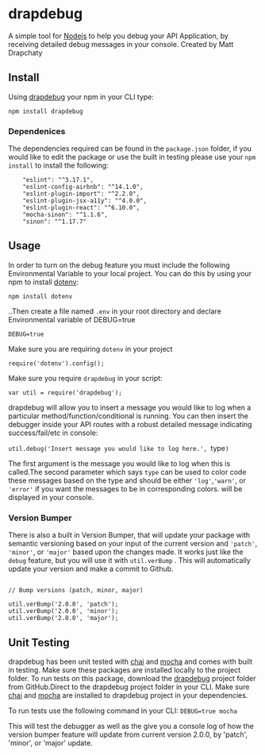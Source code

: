 # drapdebug #
A simple tool for [Nodejs](https://nodejs.org/en/) to help you debug your API Application, by receiving detailed debug messages in your console. Created by Matt Drapchaty

## Install ##

Using [drapdebug](https://www.npmjs.com/package/drapdebug) your npm in your CLI type:

`npm install drapdebug`

### Dependenices ###

The dependencies required can be found in the `package.json` folder, if you would like to edit the package or use the built in testing please use your `npm install` to install the following:

```"chai": "^3.5.0",
    "eslint": "^3.17.1",
    "eslint-config-airbnb": "^14.1.0",
    "eslint-plugin-import": "^2.2.0",
    "eslint-plugin-jsx-a11y": "^4.0.0",
    "eslint-plugin-react": "^6.10.0",
    "mocha-sinon": "^1.1.6",
    "sinon": "^1.17.7"
```

## Usage ##

In order to turn on the debug feature you must include the following Environmental Variable to your local project. You can do this by using your npm to install [dotenv](https://www.npmjs.com/package/dotenv):

`npm install dotenv`

..Then create a file named `.env` in your root directory and declare Environmental variable of DEBUG=true

`DEBUG=true`

Make sure you are requiring `dotenv` in your project

`require('dotenv').config();`

Make sure you require `drapdebug` in your script:

`var util = require('drapdebug');`

drapdebug will allow you to insert a message you would like to log when a particular method/function/conditional is running. You can then insert the debugger inside your API routes with a robust detailed message indicating success/fail/etc in console:

`util.debug('Insert message you would like to log here.', `type`)`

The first argument is the message you would like to log when this is called.The second parameter which says `type` can be used to color code these messages based on the type and should be either ``'log'``,``'warn'``, or ``'error'`` if you want the messages to be in corresponding colors. will be displayed in your console.

### Version Bumper ###

There is also a built in Version Bumper, that will update your package with semantic versioning based on your input of the current version and `'patch'`, `'minor'`, or `'major'` based upon the changes made. It works just like the `debug` feature, but you will use it with `util.verBump` . This will automatically update your version and make a commit to Github. 

```const util = require('drapdebug');

// Bump versions (patch, minor, major)

util.verBump('2.0.0', 'patch');
util.verBump('2.0.0', 'minor');
util.verBump('2.0.0', 'major');
```

## Unit Testing ##

drapdebug has been unit tested with [chai](https://www.npmjs.com/package/chai) and [mocha](https://www.npmjs.com/package/mocha) and comes with built in testing. Make sure these packages are installed locally to the project folder. To run tests on this package, download the [drapdebug](https://github.com/MDrapchaty/drapdebug) project folder from GitHub.Direct to the drapdebug project folder in your CLI. Make sure [chai](https://www.npmjs.com/package/chai) and [mocha](https://www.npmjs.com/package/mocha) are installed to drapdebug project in your dependencies.

To run tests use the following command in your CLI:
`DEBUG=true mocha`

This will test the debugger as well as the give you a console log of how the version bumper feature will update from current version 2.0.0, by 'patch', 'minor', or 'major' update.
